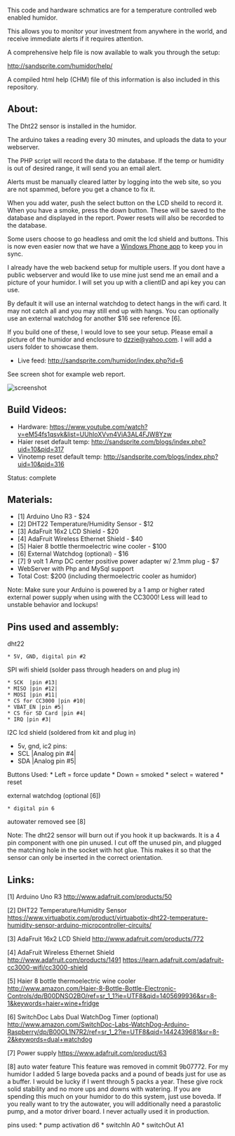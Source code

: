 
This code and hardware schmatics are for a temperature 
controlled web enabled humidor. 

This allows you to monitor your investment from anywhere
in the world, and receive immediate alerts if it requires
attention.

A comprehensive help file is now available to walk you through 
the setup:

http://sandsprite.com/humidor/help/

A compiled html help (CHM) file of this information is also 
included in this repository.

About:
----------------------------------------------
The Dht22 sensor is installed in the humidor.

The arduino takes a reading every 30 minutes, and uploads
the data to your webserver.

The PHP script will record the data to the database. If
the temp or humidity is out of desired range, it will send
you an email alert. 

Alerts must be manually cleared latter by logging into the 
web site, so you are not spammed, before you get a chance to fix it.

When you add water, push the select button on the LCD sheild to
record it. When you have a smoke, press the down button. 
These will be saved to the database and displayed in the report.
Power resets will also be recorded to the database.

Some users choose to go headless and omit the lcd shield and buttons.
This is now even easier now that we have a [Windows Phone app](https://www.microsoft.com/en-us/store/apps/iot-humidor/9nblggh6404f) to keep
you in sync. 

I already have the web backend setup for multiple users. If you dont have
a public webserver and would like to use mine just send me an email and a 
picture of your humidor. I will set you up with a clientID and api key you 
can use.

By default it will use an internal watchdog to detect hangs in the wifi card.
It may not catch all and you may still end up with hangs. You can optionally
use an external watchdog for another $16 see reference [6]. 

If you build one of these, I would love to see your setup. Please email a 
picture of the humidor and enclosure to dzzie@yahoo.com. I will add a 
users folder to showcase them. 

* Live feed: http://sandsprite.com/humidor/index.php?id=6

See screen shot for example web report.

![screenshot](https://raw.githubusercontent.com/dzzie/humidor.net/master/screenshot.png)
 
Build Videos:
----------------------------------------------
* Hardware: https://www.youtube.com/watch?v=eM54fs1qsvk&list=UUhIoXVvn4ViA3AL4FJW8Yzw
* Haier reset default temp: http://sandsprite.com/blogs/index.php?uid=10&pid=317
* Vinotemp reset default temp: http://sandsprite.com/blogs/index.php?uid=10&pid=316

Status: complete

Materials:
----------------------------------------------
  * [1] Arduino Uno R3 - $24  
  * [2] DHT22 Temperature/Humidity Sensor - $12
  * [3] AdaFruit 16x2 LCD Shield - $20  
  * [4] AdaFruit Wireless Ethernet Shield - $40 
  * [5] Haier 8 bottle thermoelectric wine cooler - $100
  * [6] External Watchdog (optional) - $16
  * [7] 9 volt 1 Amp DC center positive power adapter w/ 2.1mm plug - $7
  * WebServer with Php and MySql support
  * Total Cost: $200 (including thermoelectric cooler as humidor)

Note: Make sure your Arduino is powered by a 1 amp or higher rated external power supply
when using with the CC3000! Less will lead to unstable behavior and lockups!

Pins used and assembly:
----------------------------------------------

dht22

    * 5V, GND, digital pin #2

SPI wifi shield (solder pass through headers on and plug in)

    * SCK  |pin #13|
    * MISO |pin #12|
    * MOSI |pin #11|
    * CS for CC3000 |pin #10|
    * VBAT_EN |pin #5|
    * CS for SD Card |pin #4|
    * IRQ |pin #3|

I2C lcd shield (soldered from kit and plug in)

   * 5v, gnd, ic2 pins:
   * SCL |Analog pin #4| 
   * SDA |Analog pin #5|

   Buttons Used:
      * Left = force update
      * Down = smoked
      * select = watered
      * reset

external watchdog (optional [6])

	* digital pin 6      
      
autowater removed see [8]

Note: The dht22 sensor will burn out if you hook it up backwards. 
    It is a 4 pin component with one pin unused. I cut off the unused 
    pin, and plugged the matching hole in the socket with hot glue. 
    This makes it so that the sensor can only be inserted in the correct orientation.

Links:
---------------------------------------------
[1] Arduino Uno R3
http://www.adafruit.com/products/50

[2] DHT22 Temperature/Humidity Sensor 
https://www.virtuabotix.com/product/virtuabotix-dht22-temperature-humidity-sensor-arduino-microcontroller-circuits/

[3] AdaFruit 16x2 LCD Shield
http://www.adafruit.com/products/772

[4] AdaFruit Wireless Ethernet Shield
http://www.adafruit.com/products/1491
https://learn.adafruit.com/adafruit-cc3000-wifi/cc3000-shield

[5] Haier 8 bottle thermoelectric wine cooler
http://www.amazon.com/Haier-8-Bottle-Bottle-Electronic-Controls/dp/B00DNSO2BO/ref=sr_1_1?ie=UTF8&qid=1405699936&sr=8-1&keywords=haier+wine+fridge

[6] SwitchDoc Labs Dual WatchDog Timer (optional)
http://www.amazon.com/SwitchDoc-Labs-WatchDog-Arduino-Raspberry/dp/B00OL1N7R2/ref=sr_1_2?ie=UTF8&qid=1442439681&sr=8-2&keywords=dual+watchdog

[7] Power supply
https://www.adafruit.com/product/63

[8] auto water feature 
This feature was removed in commit 9b07772. For my humidor I added 5 large boveda packs
and a pound of beads just for use as a buffer. I would be lucky if I went through 5 packs a year.
These give rock solid stability and no more ups and downs with watering. If you are spending this much
on your humidor to do this system, just use boveda. If you really want to try the autowater, you will 
additionally need a parastolic pump, and a motor driver board. I never actually used it in production.

pins used:
	* pump activation d6
    * switchIn A0
    * switchOut A1
   
   